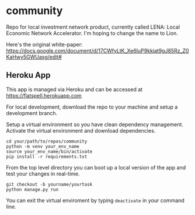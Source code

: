# community
Repo for local investment network product, currently called LENA: Local Economic Network Accelerator. 
I'm hoping to change the name to Lion.

Here's the original white-paper: https://docs.google.com/document/d/17CWfyLtK_Xe6IuP9kkiat9gJ85Rz_Z0KaHwy5GWUasg/edit#

## Heroku App
This app is managed via Heroku and can be accessed at https://flatspell.herokuapp.com

For local development, download the repo to your machine and setup a development branch. 

Setup a virtual environment so you have clean dependency management. Activate the virtual environment and download dependencies.
```
cd your/path/to/repos/community
python -m venv your_env_name
source your_env_name/bin/activate
pip install -r requirements.txt
```

From the top level directory you can boot up a local version of the app and test your changes in real-time.
```
git checkout -b yourname/yourtask
python manage.py run
```

You can exit the virtual enviroment by typing `deactivate` in your command line.
